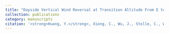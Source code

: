 ```yaml
---
title: "Dayside Vertical Wind Reversal at Transition Altitude From E to F Regions Observed by the ICON Satellite"
collection: publications
category: manuscripts
citation: '<strong>Huang, Y.</strong>, Xiong, C., Wu, J., Stolle, C., Wang, F., Zheng, Y., et al. (2023). Dayside Vertical Wind Reversal at Transition Altitude From E to F Regions Observed by the ICON Satellite. Earth and Space Science, 10(5), e2023EA002836. <a href="https://doi.org/10.1029/2023EA002836" target="_blank" rel="noopener">https://doi.org/10.1029/2023EA002836'
---
```

